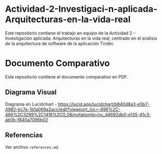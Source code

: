 # Actividad-2-Investigaci-n-aplicada-Arquitecturas-en-la-vida-real
Este repositorio contiene el trabajo en equipo de la Actividad 2 – Investigación aplicada: Arquitecturas en la vida real, centrado en el análisis de la arquitectura de software de la aplicación Tinder.

# Documento Comparativo

Este repositorio contiene el documento comparativo en PDF.

## Diagrama Visual

Diagrama en Lucidchart - https://lucid.app/lucidchart/b840d8a3-e5b7-4982-bc7e-1b1a069a2acc/edit?viewport_loc=-696%2C-486%2C3299%2C1416%2C0_0&invitationId=inv_d4692db0-e135-41c3-ab0b-f840a7096b02 

## Referencias

Ver archivo `references.md`.
